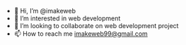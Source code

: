 - 👋 Hi, I’m @imakeweb
- 👀 I’m interested in web development
- 💞️ I’m looking to collaborate on web development project
- 📫 How to reach me imakeweb99@gmail.com

<!---
imakeweb/imakeweb is a ✨ special ✨ repository because its `README.md` (this file) appears on your GitHub profile.
You can click the Preview link to take a look at your changes.
--->
